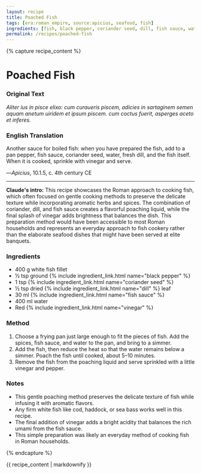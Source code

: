 ```yaml
---
layout: recipe
title: Poached Fish
tags: [era:roman_empire, source:apicius, seafood, fish]
ingredients: [fish, black pepper, coriander seed, dill, fish sauce, water, vinegar]
permalink: /recipes/poached-fish
---
```


{% capture recipe_content %}
# Poached Fish

### Original Text
*Aliter ius in pisce elixo: cum curaueris piscem, adicies in sartaginem <piper liquamen coriandri> semen aquam anetum uiridem et ipsum piscem. cum coctus fuerit, asperges aceto et inferes.*

### English Translation
Another sauce for boiled fish: when you have prepared the fish, add to a pan pepper, fish sauce, coriander seed, water, fresh dill, and the fish itself. When it is cooked, sprinkle with vinegar and serve.

—*Apicius*, 10.1.5, c. 4th century CE

___

**Claude's intro:** This recipe showcases the Roman approach to cooking fish, which often focused on gentle cooking methods to preserve the delicate texture while incorporating aromatic herbs and spices. The combination of coriander, dill, and fish sauce creates a flavorful poaching liquid, while the final splash of vinegar adds brightness that balances the dish. This preparation method would have been accessible to most Roman households and represents an everyday approach to fish cookery rather than the elaborate seafood dishes that might have been served at elite banquets.

### Ingredients
- 400 g white fish fillet
- ½ tsp ground {% include ingredient_link.html name="black pepper" %}
- 1 tsp {% include ingredient_link.html name="coriander seed" %}
- ½ tsp dried {% include ingredient_link.html name="dill" %} leaf
- 30 ml {% include ingredient_link.html name="fish sauce" %}
- 400 ml water
- Red {% include ingredient_link.html name="vinegar" %}

### Method
1. Choose a frying pan just large enough to fit the pieces of fish. Add the spices, fish sauce, and water to the pan, and bring to a simmer.
2. Add the fish, then reduce the heat so that the water remains below a simmer. Poach the fish until cooked, about 5–10 minutes.
3. Remove the fish from the poaching liquid and serve sprinkled with a little vinegar and pepper.

### Notes
- This gentle poaching method preserves the delicate texture of fish while infusing it with aromatic flavors.
- Any firm white fish like cod, haddock, or sea bass works well in this recipe.
- The final addition of vinegar adds a bright acidity that balances the rich umami from the fish sauce.
- This simple preparation was likely an everyday method of cooking fish in Roman households.

{% endcapture %}

{{ recipe_content | markdownify }}